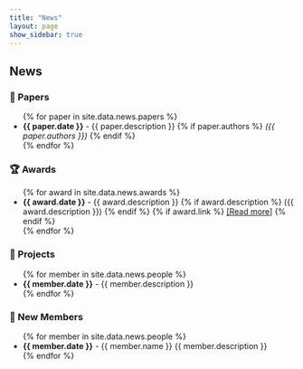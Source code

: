 ```yaml
---
title: "News"
layout: page
show_sidebar: true
---
```


## News

### <a id="papers"></a> 📄 Papers
<ul>
  {% for paper in site.data.news.papers %}
    <li><strong>{{ paper.date }}</strong> - {{ paper.description }}
    {% if paper.authors %}
      <em>({{ paper.authors }})</em>
    {% endif %}
    </li>
  {% endfor %}
</ul>

### <a id="awards"></a> 🏆 Awards
<ul>
  {% for award in site.data.news.awards %}
    <li><strong>{{ award.date }}</strong> - {{ award.description }}
      {% if award.description %}
        ({{ award.description }})
      {% endif %}
      {% if award.link %}
        <a href="{{ award.link }}" target="_blank">[Read more]</a>
      {% endif %}
    </li>
  {% endfor %}
</ul>

### <a id="projects"></a> 👥 Projects
<ul>
  {% for member in site.data.news.people %}
    <li><strong>{{ member.date }}</strong> - {{ member.description }}</li>
  {% endfor %}
</ul>


### <a id="people"></a> 👥 New Members
<ul>
  {% for member in site.data.news.people %}
    <li><strong>{{ member.date }}</strong> - {{ member.name }} {{ member.description }}</li>
  {% endfor %}
</ul>
